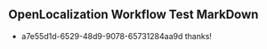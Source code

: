 ## OpenLocalization Workflow Test MarkDown
* a7e55d1d-6529-48d9-9078-65731284aa9d 
thanks!<!--HONumber=Mar16_HO2-->
